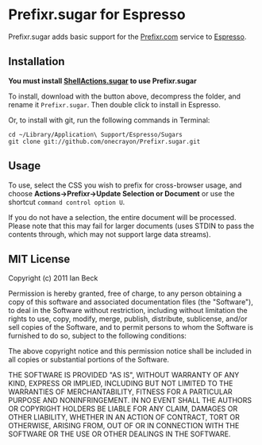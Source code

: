 # Prefixr.sugar for Espresso

Prefixr.sugar adds basic support for the [Prefixr.com](http://prefixr.com/)
service to [Espresso](http://macrabbit.com/espresso/).

## Installation

**You must install [ShellActions.sugar](https://github.com/onecrayon/ShellActions-sugar) to use Prefixr.sugar**

To install, download with the button above, decompress the folder, and rename it
`Prefixr.sugar`. Then double click to install in Espresso.

Or, to install with git, run the following commands in Terminal:

    cd ~/Library/Application\ Support/Espresso/Sugars
    git clone git://github.com/onecrayon/Prefixr.sugar.git

## Usage

To use, select the CSS you wish to prefix for cross-browser usage, and choose
**Actions&rarr;Prefixr&rarr;Update Selection or Document** or use the shortcut
`command control option U`.

If you do not have a selection, the entire document will be processed. Please note
that this may fail for larger documents (uses STDIN to pass the contents through,
which may not support large data streams).

## MIT License

Copyright (c) 2011 Ian Beck

Permission is hereby granted, free of charge, to any person obtaining a copy of this software and associated documentation files (the "Software"), to deal in the Software without restriction, including without limitation the rights to use, copy, modify, merge, publish, distribute, sublicense, and/or sell copies of the Software, and to permit persons to whom the Software is furnished to do so, subject to the following conditions:

The above copyright notice and this permission notice shall be included in all copies or substantial portions of the Software.

THE SOFTWARE IS PROVIDED "AS IS", WITHOUT WARRANTY OF ANY KIND, EXPRESS OR IMPLIED, INCLUDING BUT NOT LIMITED TO THE WARRANTIES OF MERCHANTABILITY, FITNESS FOR A PARTICULAR PURPOSE AND NONINFRINGEMENT. IN NO EVENT SHALL THE AUTHORS OR COPYRIGHT HOLDERS BE LIABLE FOR ANY CLAIM, DAMAGES OR OTHER LIABILITY, WHETHER IN AN ACTION OF CONTRACT, TORT OR OTHERWISE, ARISING FROM, OUT OF OR IN CONNECTION WITH THE SOFTWARE OR THE USE OR OTHER DEALINGS IN THE SOFTWARE.
